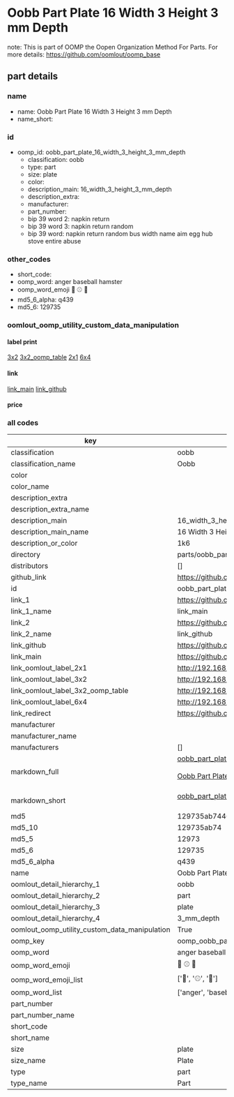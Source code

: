 # Oobb Part Plate 16 Width 3 Height 3 mm Depth  

note: This is part of OOMP the Oopen Organization Method For Parts. For more details: https://github.com/oomlout/oomp_base

##  part details
  







### name
* name: Oobb Part Plate 16 Width 3 Height 3 mm Depth
* name_short: 
### id
* oomp_id: oobb_part_plate_16_width_3_height_3_mm_depth
  * classification: oobb
  * type: part
  * size: plate
  * color: 
  * description_main: 16_width_3_height_3_mm_depth
  * description_extra: 
  * manufacturer: 
  * part_number: 
  * bip 39 word 2: napkin return
  * bip 39 word 3: napkin return random
  * bip 39 word: napkin return random bus width name aim egg hub stove entire abuse

### other_codes
* short_code: 
* oomp_word: anger baseball hamster
* oomp_word_emoji :anger: :baseball: :hamster:
* md5_6_alpha: q439
* md5_6: 129735






### oomlout_oomp_utility_custom_data_manipulation
#### label print
[3x2](http://192.168.1.245:1112/?label=oomp%20q439)
[3x2_oomp_table](http://192.168.1.108:1112/?label=oomp%20q439)
[2x1](http://192.168.1.242:1112/?label=oomp%20q439)
[6x4](http://192.168.1.55:1112/?label=oomp%20q439)    

#### link

[link_main](https://github.com/oomlout/oomlout_oomp_version_1_messy/tree/main/parts/oobb_part_plate_16_width_3_height_3_mm_depth) [link_github](https://github.com/oomlout/oomlout_oomp_version_1_messy/tree/main/parts/oobb_part_plate_16_width_3_height_3_mm_depth)                             

#### price







### all codes 
| key | value |  
| --- | --- |  
| classification | oobb |  
| classification_name | Oobb |  
| color |  |  
| color_name |  |  
| description_extra |  |  
| description_extra_name |  |  
| description_main | 16_width_3_height_3_mm_depth |  
| description_main_name | 16 Width 3 Height 3 mm Depth |  
| description_or_color | 1k6 |  
| directory | parts/oobb_part_plate_16_width_3_height_3_mm_depth |  
| distributors | [] |  
| github_link | https://github.com/oomlout/oomlout_oomp_part_src/tree/main/parts/oobb_part_plate_16_width_3_height_3_mm_depth |  
| id | oobb_part_plate_16_width_3_height_3_mm_depth |  
| link_1 | https://github.com/oomlout/oomlout_oomp_version_1_messy/tree/main/parts/oobb_part_plate_16_width_3_height_3_mm_depth |  
| link_1_name | link_main |  
| link_2 | https://github.com/oomlout/oomlout_oomp_version_1_messy/tree/main/parts/oobb_part_plate_16_width_3_height_3_mm_depth |  
| link_2_name | link_github |  
| link_github | https://github.com/oomlout/oomlout_oomp_version_1_messy/tree/main/parts/oobb_part_plate_16_width_3_height_3_mm_depth |  
| link_main | https://github.com/oomlout/oomlout_oomp_version_1_messy/tree/main/parts/oobb_part_plate_16_width_3_height_3_mm_depth |  
| link_oomlout_label_2x1 | http://192.168.1.242:1112/?label=oomp%20q439 |  
| link_oomlout_label_3x2 | http://192.168.1.245:1112/?label=oomp%20q439 |  
| link_oomlout_label_3x2_oomp_table | http://192.168.1.108:1112/?label=oomp%20q439 |  
| link_oomlout_label_6x4 | http://192.168.1.55:1112/?label=oomp%20q439 |  
| link_redirect | https://github.com/oomlout/oomlout_oomp_version_1_messy/tree/main/parts/oobb_part_plate_16_width_3_height_3_mm_depth |  
| manufacturer |  |  
| manufacturer_name |  |  
| manufacturers | [] |  
| markdown_full | [oobb_part_plate_16_width_3_height_3_mm_depth](none)<br>[](none)<br>[Oobb Part Plate 16 Width 3 Height 3 Mm Depth](none)<br><br> |  
| markdown_short | [oobb_part_plate_16_width_3_height_3_mm_depth](none)<br><br> |  
| md5 | 129735ab7446c0aa4b7d61ef636e0c97 |  
| md5_10 | 129735ab74 |  
| md5_5 | 12973 |  
| md5_6 | 129735 |  
| md5_6_alpha | q439 |  
| name | Oobb Part Plate 16 Width 3 Height 3 mm Depth |  
| oomlout_detail_hierarchy_1 | oobb |  
| oomlout_detail_hierarchy_2 | part |  
| oomlout_detail_hierarchy_3 | plate |  
| oomlout_detail_hierarchy_4 | 3_mm_depth |  
| oomlout_oomp_utility_custom_data_manipulation | True |  
| oomp_key | oomp_oobb_part_plate_16_width_3_height_3_mm_depth |  
| oomp_word | anger baseball hamster |  
| oomp_word_emoji | :anger: :baseball: :hamster: |  
| oomp_word_emoji_list | [':anger:', ':baseball:', ':hamster:'] |  
| oomp_word_list | ['anger', 'baseball', 'hamster'] |  
| part_number |  |  
| part_number_name |  |  
| short_code |  |  
| short_name |  |  
| size | plate |  
| size_name | Plate |  
| type | part |  
| type_name | Part |  
